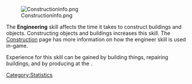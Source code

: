 <figure>
<img src="Constructioninfo.png" title="Constructioninfo.png" />
<figcaption>Constructioninfo.png</figcaption>
</figure>

The **Engineering** skill affects the time it takes to construct
buildings and objects. Constructing objects and buildings increases this
skill. The [Construction](Construction.md "wikilink") page has more
information on how the engineer skill is used in-game.

Experience for this skill can be gained by building things, repairing
buildings, and by producing [](Copper_Alloy_Plates.md) at the [](Copper_Alloy_Bench.md).

[Category:Statistics](Category:Statistics "wikilink")